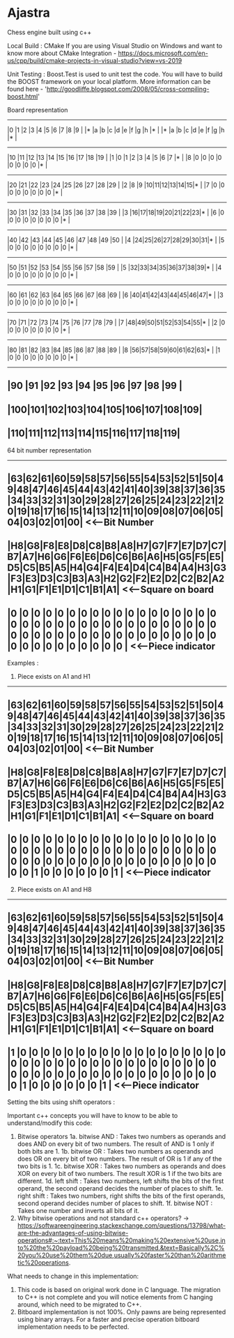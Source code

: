 # Ajastra
Chess engine built using c++


Local Build :
CMake
If you are using Visual Studio on Windows and want to know more about CMake Integration - https://docs.microsoft.com/en-us/cpp/build/cmake-projects-in-visual-studio?view=vs-2019

Unit Testing :
Boost.Test is used to unit test the code. You will have to build the BOOST framework on your local platform. More information can be found here - 'http://goodliffe.blogspot.com/2008/05/cross-compiling-boost.html'


Board representation



________________________________________       _______________________________         ______________________________
|0  |1  |2  |3  |4  |5  |6  |7  |8  |9  |      |* |a |b |c |d |e |f |g |h |* |         |* |a |b |c |d |e |f |g |h |* |
-----------------------------------------      -------------------------------         -------------------------------
|10 |11 |12 |13 |14 |15 |16 |17 |18 |19 |      |1 |0 |1 |2 |3 |4 |5 |6 |7 |* |         |8 |0 |0 |0 |0 |0 |0 |0 |0 |* |
----------------------------------------      -------------------------------         -------------------------------
|20 |21 |22 |23 |24 |25 |26 |27 |28 |29 |      |2 |8 |9 |10|11|12|13|14|15|* |         |7 |0 |0 |0 |0 |0 |0 |0 |0 |* |
-----------------------------------------      -------------------------------         -------------------------------
|30 |31 |32 |33 |34 |35 |36 |37 |38 |39 |      |3 |16|17|18|19|20|21|22|23|* |         |6 |0 |0 |0 |0 |0 |0 |0 |0 |* |
-----------------------------------------      -------------------------------         -------------------------------
|40 |42 |43 |44 |45 |46 |47 |48 |49 |50 |      |4 |24|25|26|27|28|29|30|31|* |         |5 |0 |0 |0 |0 |0 |0 |0 |0 |* |
-----------------------------------------      -------------------------------         -------------------------------
|50 |51 |52 |53 |54 |55 |56 |57 |58 |59 |      |5 |32|33|34|35|36|37|38|39|* |         |4 |0 |0 |0 |0 |0 |0 |0 |0 |* |
-----------------------------------------      -------------------------------         -------------------------------
|60 |61 |62 |63 |64 |65 |66 |67 |68 |69 |      |6 |40|41|42|43|44|45|46|47|* |         |3 |0 |0 |0 |0 |0 |0 |0 |0 |* |
-----------------------------------------      -------------------------------         -------------------------------
|70 |71 |72 |73 |74 |75 |76 |77 |78 |79 |      |7 |48|49|50|51|52|53|54|55|* |         |2 |0 |0 |0 |0 |0 |0 |0 |0 |* |
-----------------------------------------      -------------------------------         -------------------------------
|80 |81 |82 |83 |84 |85 |86 |87 |88 |89 |      |8 |56|57|58|59|60|61|62|63|* |         |1 |0 |0 |0 |0 |0 |0 |0 |0 |* |
-----------------------------------------      -------------------------------         -------------------------------
|90 |91 |92 |93 |94 |95 |96 |97 |98 |99 |                                                                             
-----------------------------------------                                                                             
|100|101|102|103|104|105|106|107|108|109|                                                                             
-----------------------------------------                                                                             
|110|111|112|113|114|115|116|117|118|119|
-----------------------------------------













64 bit number representation



-------------------------------------------------------------------------------------------------------------------------------------------------------------------------------------------------
|63|62|61|60|59|58|57|56|55|54|53|52|51|50|49|48|47|46|45|44|43|42|41|40|39|38|37|36|35|34|33|32|31|30|29|28|27|26|25|24|23|22|21|20|19|18|17|16|15|14|13|12|11|10|09|08|07|06|05|04|03|02|01|00|           <<--Bit Number
-------------------------------------------------------------------------------------------------------------------------------------------------------------------------------------------------
|H8|G8|F8|E8|D8|C8|B8|A8|H7|G7|F7|E7|D7|C7|B7|A7|H6|G6|F6|E6|D6|C6|B6|A6|H5|G5|F5|E5|D5|C5|B5|A5|H4|G4|F4|E4|D4|C4|B4|A4|H3|G3|F3|E3|D3|C3|B3|A3|H2|G2|F2|E2|D2|C2|B2|A2|H1|G1|F1|E1|D1|C1|B1|A1|           <<--Square on board
-------------------------------------------------------------------------------------------------------------------------------------------------------------------------------------------------
|0 |0 |0 |0 |0 |0 |0 |0 |0 |0 |0 |0 |0 |0 |0 |0 |0 |0 |0 |0 |0 |0 |0 |0 |0 |0 |0 |0 |0 |0 |0 |0 |0 |0 |0 |0 |0 |0 |0 |0 |0 |0 |0 |0 |0 |0 |0 |0 |0 |0 |0 |0 |0 |0 |0 |0 |0 |0 |0 |0 |0 |0 |0 |0 |           <<--Piece indicator
-------------------------------------------------------------------------------------------------------------------------------------------------------------------------------------------------

Examples :
1. Piece exists on A1 and H1
-------------------------------------------------------------------------------------------------------------------------------------------------------------------------------------------------
|63|62|61|60|59|58|57|56|55|54|53|52|51|50|49|48|47|46|45|44|43|42|41|40|39|38|37|36|35|34|33|32|31|30|29|28|27|26|25|24|23|22|21|20|19|18|17|16|15|14|13|12|11|10|09|08|07|06|05|04|03|02|01|00|           <<--Bit Number
-------------------------------------------------------------------------------------------------------------------------------------------------------------------------------------------------
|H8|G8|F8|E8|D8|C8|B8|A8|H7|G7|F7|E7|D7|C7|B7|A7|H6|G6|F6|E6|D6|C6|B6|A6|H5|G5|F5|E5|D5|C5|B5|A5|H4|G4|F4|E4|D4|C4|B4|A4|H3|G3|F3|E3|D3|C3|B3|A3|H2|G2|F2|E2|D2|C2|B2|A2|H1|G1|F1|E1|D1|C1|B1|A1|           <<--Square on board
-------------------------------------------------------------------------------------------------------------------------------------------------------------------------------------------------
|0 |0 |0 |0 |0 |0 |0 |0 |0 |0 |0 |0 |0 |0 |0 |0 |0 |0 |0 |0 |0 |0 |0 |0 |0 |0 |0 |0 |0 |0 |0 |0 |0 |0 |0 |0 |0 |0 |0 |0 |0 |0 |0 |0 |0 |0 |0 |0 |0 |0 |0 |0 |0 |0 |0 |0 |1 |0 |0 |0 |0 |0 |0 |1 |           <<--Piece indicator
-------------------------------------------------------------------------------------------------------------------------------------------------------------------------------------------------

2. Piece exists on A1 and H8
-------------------------------------------------------------------------------------------------------------------------------------------------------------------------------------------------
|63|62|61|60|59|58|57|56|55|54|53|52|51|50|49|48|47|46|45|44|43|42|41|40|39|38|37|36|35|34|33|32|31|30|29|28|27|26|25|24|23|22|21|20|19|18|17|16|15|14|13|12|11|10|09|08|07|06|05|04|03|02|01|00|           <<--Bit Number
-------------------------------------------------------------------------------------------------------------------------------------------------------------------------------------------------
|H8|G8|F8|E8|D8|C8|B8|A8|H7|G7|F7|E7|D7|C7|B7|A7|H6|G6|F6|E6|D6|C6|B6|A6|H5|G5|F5|E5|D5|C5|B5|A5|H4|G4|F4|E4|D4|C4|B4|A4|H3|G3|F3|E3|D3|C3|B3|A3|H2|G2|F2|E2|D2|C2|B2|A2|H1|G1|F1|E1|D1|C1|B1|A1|           <<--Square on board
-------------------------------------------------------------------------------------------------------------------------------------------------------------------------------------------------
|1 |0 |0 |0 |0 |0 |0 |0 |0 |0 |0 |0 |0 |0 |0 |0 |0 |0 |0 |0 |0 |0 |0 |0 |0 |0 |0 |0 |0 |0 |0 |0 |0 |0 |0 |0 |0 |0 |0 |0 |0 |0 |0 |0 |0 |0 |0 |0 |0 |0 |0 |0 |0 |0 |0 |0 |1 |0 |0 |0 |0 |0 |0 |1 |           <<--Piece indicator
-------------------------------------------------------------------------------------------------------------------------------------------------------------------------------------------------


Setting the bits using shift operators : 










Important c++ concepts you will have to know to be able to understand/modify this code:
1. Bitwise operators
	1a. bitwise AND : Takes two numbers as operands and does AND on every bit of two numbers. The result of AND is 1 only if both bits are 1.
	1b. bitwise OR : Takes two numbers as operands and does OR on every bit of two numbers. The result of OR is 1 if any of the two bits is 1.
	1c. bitwise XOR : Takes two numbers as operands and does XOR on every bit of two numbers. The result XOR is 1 if the two bits are different.
	1d. left shift : Takes two numbers, left shifts the bits of the first operand, the second operand decides the number of places to shift.
	1e. right shift : Takes two numbers, right shifts the bits of the first operands, second operand decides number of places to shift.
	1f. bitwise NOT : Takes one number and inverts all bits of it.
2. Why bitwise operations and not standard c++ operators?
-> https://softwareengineering.stackexchange.com/questions/13798/what-are-the-advantages-of-using-bitwise-operations#:~:text=This%20means%20making%20extensive%20use,into%20the%20payload%20being%20transmitted.&text=Basically%2C%20you%20use%20them%20due,usually%20faster%20than%20arithmetic%20operations.




What needs to change in this implementation:
1. This code is based on original work done in C language. The migration to C++ is
not complete and you will notice elements from C hanging around, which need to be
migrated to C++.
2. Bitboard implementation is not 100%. Only pawns are being represented using binary
arrays. For a faster and precise operation bitboard implementation needs to be perfected.

